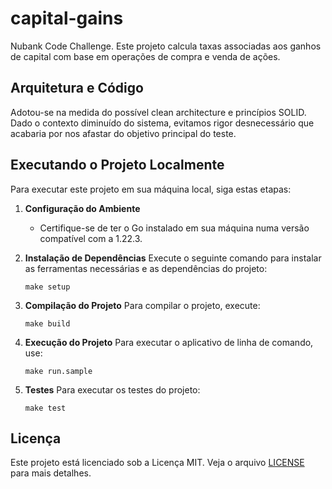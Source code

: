 # capital-gains

Nubank Code Challenge. Este projeto calcula taxas associadas aos ganhos de capital com base em operações de compra e venda de ações.

## Arquitetura e Código

Adotou-se na medida do possível clean architecture e princípios SOLID. Dado o contexto diminuído do sistema, evitamos rigor desnecessário que acabaria por nos afastar do objetivo principal do teste.

## Executando o Projeto Localmente

Para executar este projeto em sua máquina local, siga estas etapas:

1. **Configuração do Ambiente**
   - Certifique-se de ter o Go instalado em sua máquina numa versão compatível com a 1.22.3.

2. **Instalação de Dependências**
   Execute o seguinte comando para instalar as ferramentas necessárias e as dependências do projeto:
   ```
   make setup
   ```

3. **Compilação do Projeto**
   Para compilar o projeto, execute:
   ```
   make build
   ```

4. **Execução do Projeto**
   Para executar o aplicativo de linha de comando, use:
   ```
   make run.sample
   ```

5. **Testes**
   Para executar os testes do projeto:
   ```
   make test
   ```

## Licença
Este projeto está licenciado sob a Licença MIT. Veja o arquivo [LICENSE](LICENSE) para mais detalhes.